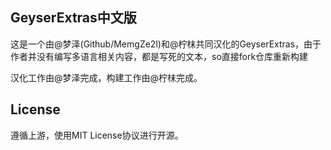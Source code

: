 ## GeyserExtras中文版
这是一个由@梦泽(Github/MemgZe2l)和@柠枺共同汉化的GeyserExtras，由于作者并没有编写多语言相关内容，都是写死的文本，so直接fork仓库重新构建

汉化工作由@梦泽完成，构建工作由@柠枺完成。

## License
遵循上游，使用MIT License协议进行开源。